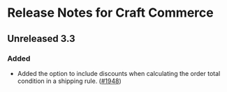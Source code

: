 # Release Notes for Craft Commerce

## Unreleased 3.3

### Added
- Added the option to include discounts when calculating the order total condition in a shipping rule. ([#1948](https://github.com/craftcms/commerce/pull/1948))